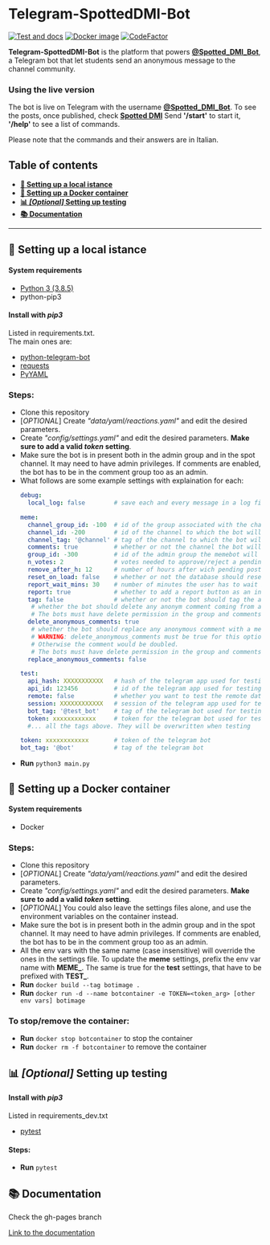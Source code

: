 # Telegram-SpottedDMI-Bot
[![Test and docs](https://github.com/UNICT-DMI/Telegram-SpottedDMI-Bot/actions/workflows/prod.workflow.yml/badge.svg)](https://github.com/UNICT-DMI/Telegram-SpottedDMI-Bot/actions/workflows/prod.workflow.yml)
[![Docker image](https://github.com/UNICT-DMI/Telegram-SpottedDMI-Bot/actions/workflows/docker.yml/badge.svg)](https://github.com/UNICT-DMI/Telegram-SpottedDMI-Bot/actions/workflows/docker.yml)
[![CodeFactor](https://www.codefactor.io/repository/github/unict-dmi/telegram-spotteddmi-bot/badge)](https://www.codefactor.io/repository/github/unict-dmi/telegram-spotteddmi-bot)

**Telegram-SpottedDMI-Bot** is the platform that powers **[@Spotted_DMI_Bot](https://telegram.me/Spotted_DMI_Bot)**, a Telegram bot that let students send an anonymous message to the channel community.

### Using the live version
The bot is live on Telegram with the username [**@Spotted_DMI_Bot**](https://telegram.me/Spotted_DMI_Bot).
To see the posts, once published, check [**Spotted DMI**](https://t.me/Spotted_DMI)
Send **'/start'** to start it, **'/help'** to see a list of commands.

Please note that the commands and their answers are in Italian.

## Table of contents

- **[:wrench: Setting up a local istance](#wrench-setting-up-a-local-istance)**
- **[:whale: Setting up a Docker container](#whale-setting-up-a-docker-container)**
- **[:bar_chart: _\[Optional\]_ Setting up testing](#bar_chart-optional-setting-up-testing)**
- **[:books: Documentation](#books-documentation)**

---

## :wrench: Setting up a local istance

#### System requirements
- [Python 3 (3.8.5)](https://www.python.org/downloads/)
- python-pip3

#### Install with *pip3*
Listed in requirements.txt.  
The main ones are:
- [python-telegram-bot](https://pypi.org/project/python-telegram-bot/)
- [requests](https://pypi.org/project/requests/)
- [PyYAML](https://pypi.org/project/PyYAML/)

### Steps:
- Clone this repository
- \[_OPTIONAL_\] Create _"data/yaml/reactions.yaml"_ and edit the desired parameters.
- Create _"config/settings.yaml"_ and edit the desired parameters. **Make sure to add a valid _token_ setting**.
- Make sure the bot is in present both in the admin group and in the spot channel. It may need to have admin privileges. If comments are enabled, the bot has to be in the comment group too as an admin.
- What follows are some example settings with explaination for each:
  ```yaml
  debug:
    local_log: false        # save each and every message in a log file. Make sure the path "logs/messages.log" is valid when enabled

  meme:
    channel_group_id: -100  # id of the group associated with the channel. Required if comments are enabled
    channel_id: -200        # id of the channel to which the bot will send the approved memes
    channel_tag: '@channel' # tag of the channel to which the bot will send the approved memes
    comments: true          # whether or not the channel the bot will send the memes to has comments enabled
    group_id: -300          # id of the admin group the memebot will use
    n_votes: 2              # votes needed to approve/reject a pending post
    remove_after_h: 12      # number of hours after wich pending posts will be automatically by /clean_pending
    reset_on_load: false    # whether or not the database should reset every time the bot launches. USE CAREFULLY
    report_wait_mins: 30    # number of minutes the user has to wait before being able to report another user again
    report: true            # whether to add a report button as an inline keyboard after each post
    tag: false              # whether or not the bot should tag the admins or just write their usernames
     # whether the bot should delete any anonym comment coming from a channel.
     # The bots must have delete permission in the group and comments must be enabled
    delete_anonymous_comments: true
     # whether the bot should replace any anonymous comment with a message by itself.
     # WARNING: delete_anonymous_comments must be true for this option to make sense.
     # Otherwise the comment would be doubled.
     # The bots must have delete permission in the group and comments must be enabled
    replace_anonymous_comments: false

  test:
    api_hash: XXXXXXXXXXX   # hash of the telegram app used for testing
    api_id: 123456          # id of the telegram app used for testing
    remote: false           # whether you want to test the remote database, the local one or both
    session: XXXXXXXXXXXX   # session of the telegram app used for testing
    bot_tag: '@test_bot'    # tag of the telegram bot used for testing. Include the '@' character
    token: xxxxxxxxxxxx     # token for the telegram bot used for testing
    #... all the tags above. They will be overwritten when testing

  token: xxxxxxxxxxxx       # token of the telegram bot
  bot_tag: '@bot'           # tag of the telegram bot
  ```
- **Run** `python3 main.py`

## :whale: Setting up a Docker container

#### System requirements
- Docker


### Steps:
- Clone this repository
- \[_OPTIONAL_\] Create _"data/yaml/reactions.yaml"_ and edit the desired parameters.
- Create _"config/settings.yaml"_ and edit the desired parameters. **Make sure to add a valid _token_ setting**.
- \[_OPTIONAL_\] You could also leave the settings files alone, and use the environment variables on the container instead.
- Make sure the bot is in present both in the admin group and in the spot channel. It may need to have admin privileges. If comments are enabled, the bot has to be in the comment group too as an admin.
- All the env vars with the same name (case insensitive) will override the ones in the settings file.
To update the **meme** settings, prefix the env var name with **MEME_**. The same is true for the **test** settings, that have to be prefixed with **TEST_**.
- **Run** `docker build --tag botimage .` 
- **Run** `docker run -d --name botcontainer -e TOKEN=<token_arg> [other env vars] botimage`

### To stop/remove the container:
- **Run** `docker stop botcontainer` to stop the container
- **Run** `docker rm -f botcontainer` to remove the container

## :bar_chart: _[Optional]_ Setting up testing

#### Install with *pip3*
Listed in requirements_dev.txt
- [pytest](https://pypi.org/project/pytest/)

#### Steps:
- **Run** `pytest`

## :books: Documentation
Check the gh-pages branch

[Link to the documentation](https://unict-dmi.github.io/Telegram-SpottedDMI-Bot/)
